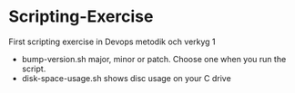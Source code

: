 # Scripting-Exercise
First scripting exercise in Devops metodik och verkyg 1
- bump-version.sh major, minor or patch. Choose one when you run the script.
- disk-space-usage.sh shows disc usage on your C drive
